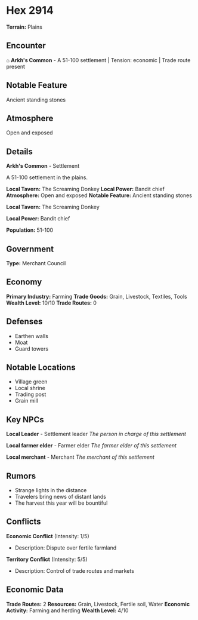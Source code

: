 # Hex 2914

**Terrain:** Plains

## Encounter
⌂ **Arkh's Common** - A 51-100 settlement | Tension: economic | Trade route present

## Notable Feature
Ancient standing stones

## Atmosphere
Open and exposed

## Details
**Arkh's Common** - Settlement

A 51-100 settlement in the plains.

**Local Tavern:** The Screaming Donkey
**Local Power:** Bandit chief
**Atmosphere:** Open and exposed
**Notable Feature:** Ancient standing stones

**Local Tavern:** The Screaming Donkey

**Local Power:** Bandit chief

**Population:** 51-100

## Government
**Type:** Merchant Council

## Economy
**Primary Industry:** Farming
**Trade Goods:** Grain, Livestock, Textiles, Tools
**Wealth Level:** 10/10
**Trade Routes:** 0

## Defenses
- Earthen walls
- Moat
- Guard towers

## Notable Locations
- Village green
- Local shrine
- Trading post
- Grain mill

## Key NPCs
**Local Leader** - Settlement leader
*The person in charge of this settlement*

**Local farmer elder** - Farmer elder
*The farmer elder of this settlement*

**Local merchant** - Merchant
*The merchant of this settlement*

## Rumors
- Strange lights in the distance
- Travelers bring news of distant lands
- The harvest this year will be bountiful

## Conflicts
**Economic Conflict** (Intensity: 1/5)
- Description: Dispute over fertile farmland

**Territory Conflict** (Intensity: 5/5)
- Description: Control of trade routes and markets

## Economic Data
**Trade Routes:** 2
**Resources:** Grain, Livestock, Fertile soil, Water
**Economic Activity:** Farming and herding
**Wealth Level:** 4/10
